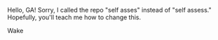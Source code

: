 Hello, GA!  Sorry, I called the repo "self asses" instead of "self assess."  Hopefully, you'll teach me how to change this.

Wake  